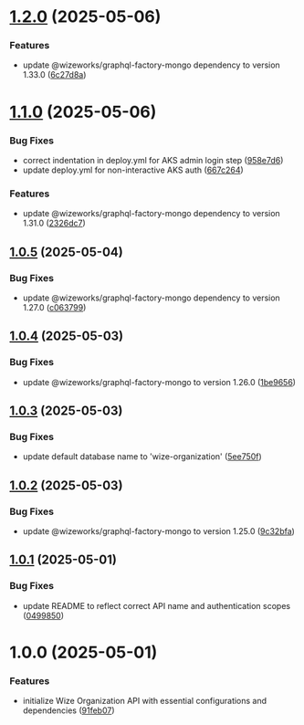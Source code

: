 # [1.2.0](https://github.com/wize-works/wize-organization/compare/v1.1.0...v1.2.0) (2025-05-06)


### Features

* update @wizeworks/graphql-factory-mongo dependency to version 1.33.0 ([6c27d8a](https://github.com/wize-works/wize-organization/commit/6c27d8a0bb11c940e60b4ce034b436c7ff826782))

# [1.1.0](https://github.com/wize-works/wize-organization/compare/v1.0.5...v1.1.0) (2025-05-06)


### Bug Fixes

* correct indentation in deploy.yml for AKS admin login step ([958e7d6](https://github.com/wize-works/wize-organization/commit/958e7d6ca56ef486d2375f4b8657f7184033cd20))
* update deploy.yml for non-interactive AKS auth ([667c264](https://github.com/wize-works/wize-organization/commit/667c264998e933694896d949a27b97744d4e7156))


### Features

* update @wizeworks/graphql-factory-mongo dependency to version 1.31.0 ([2326dc7](https://github.com/wize-works/wize-organization/commit/2326dc72e79f15b6ad1ccef163fea636966919c0))

## [1.0.5](https://github.com/wize-works/wize-organization/compare/v1.0.4...v1.0.5) (2025-05-04)


### Bug Fixes

* update @wizeworks/graphql-factory-mongo dependency to version 1.27.0 ([c063799](https://github.com/wize-works/wize-organization/commit/c0637998d3ca9000e98d99b132fac9d96bf0db68))

## [1.0.4](https://github.com/wize-works/wize-organization/compare/v1.0.3...v1.0.4) (2025-05-03)


### Bug Fixes

* update @wizeworks/graphql-factory-mongo to version 1.26.0 ([1be9656](https://github.com/wize-works/wize-organization/commit/1be9656af5c895c32f6410af17012152ee8b4b26))

## [1.0.3](https://github.com/wize-works/wize-organization/compare/v1.0.2...v1.0.3) (2025-05-03)


### Bug Fixes

* update default database name to 'wize-organization' ([5ee750f](https://github.com/wize-works/wize-organization/commit/5ee750fe41f696a5a5aaaa43746dbf759fe10691))

## [1.0.2](https://github.com/wize-works/wize-organization/compare/v1.0.1...v1.0.2) (2025-05-03)


### Bug Fixes

* update @wizeworks/graphql-factory-mongo to version 1.25.0 ([9c32bfa](https://github.com/wize-works/wize-organization/commit/9c32bfae7ffc15fd5e7beba815ab5164d0898358))

## [1.0.1](https://github.com/wize-works/wize-organization/compare/v1.0.0...v1.0.1) (2025-05-01)


### Bug Fixes

* update README to reflect correct API name and authentication scopes ([0499850](https://github.com/wize-works/wize-organization/commit/049985027ec66d57ccee8399f2f8ab62f0edbba8))

# 1.0.0 (2025-05-01)


### Features

* initialize Wize Organization API with essential configurations and dependencies ([91feb07](https://github.com/wize-works/wize-organization/commit/91feb071d6b4f55b1c008b6a9910ded5edd39ec3))
